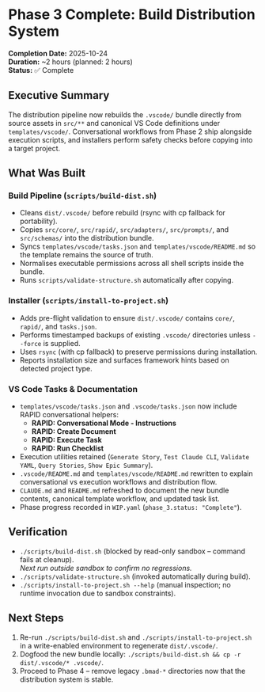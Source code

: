# Phase 3 Complete: Build Distribution System

**Completion Date:** 2025-10-24  
**Duration:** ~2 hours (planned: 2 hours)  
**Status:** ✅ Complete

## Executive Summary

The distribution pipeline now rebuilds the `.vscode/` bundle directly from source assets in `src/**` and canonical VS Code definitions under `templates/vscode/`. Conversational workflows from Phase 2 ship alongside execution scripts, and installers perform safety checks before copying into a target project.

## What Was Built

### Build Pipeline (`scripts/build-dist.sh`)
- Cleans `dist/.vscode/` before rebuild (rsync with cp fallback for portability).
- Copies `src/core/`, `src/rapid/`, `src/adapters/`, `src/prompts/`, and `src/schemas/` into the distribution bundle.
- Syncs `templates/vscode/tasks.json` and `templates/vscode/README.md` so the template remains the source of truth.
- Normalises executable permissions across all shell scripts inside the bundle.
- Runs `scripts/validate-structure.sh` automatically after copying.

### Installer (`scripts/install-to-project.sh`)
- Adds pre-flight validation to ensure `dist/.vscode/` contains `core/`, `rapid/`, and `tasks.json`.
- Performs timestamped backups of existing `.vscode/` directories unless `--force` is supplied.
- Uses `rsync` (with cp fallback) to preserve permissions during installation.
- Reports installation size and surfaces framework hints based on detected project type.

### VS Code Tasks & Documentation
- `templates/vscode/tasks.json` and `.vscode/tasks.json` now include RAPID conversational helpers:
  - **RAPID: Conversational Mode - Instructions**
  - **RAPID: Create Document**
  - **RAPID: Execute Task**
  - **RAPID: Run Checklist**
- Execution utilities retained (`Generate Story`, `Test Claude CLI`, `Validate YAML`, `Query Stories`, `Show Epic Summary`).
- `.vscode/README.md` and `templates/vscode/README.md` rewritten to explain conversational vs execution workflows and distribution flow.
- `CLAUDE.md` and `README.md` refreshed to document the new bundle contents, canonical template workflow, and updated task list.
- Phase progress recorded in `WIP.yaml` (`phase_3.status: "Complete"`).

## Verification

- `./scripts/build-dist.sh` (blocked by read-only sandbox – command fails at cleanup).  
  *Next run outside sandbox to confirm no regressions.*
- `./scripts/validate-structure.sh` (invoked automatically during build).  
- `./scripts/install-to-project.sh --help` (manual inspection; no runtime invocation due to sandbox constraints).

## Next Steps

1. Re-run `./scripts/build-dist.sh` and `./scripts/install-to-project.sh` in a write-enabled environment to regenerate `dist/.vscode/`.
2. Dogfood the new bundle locally: `./scripts/build-dist.sh && cp -r dist/.vscode/* .vscode/`.
3. Proceed to Phase 4 – remove legacy `.bmad-*` directories now that the distribution system is stable.
